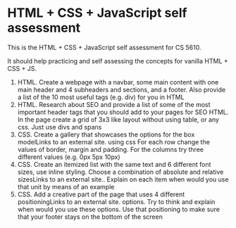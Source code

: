 # HTML + CSS + JavaScript self assessment

This is the HTML + CSS + JavaScript self assessment for CS 5610. 

It should help practicing and self assessing the concepts for vanilla HTML + CSS + JS.

 

1. HTML. Create a webpage with a navbar, some main content with one main header and 4 subheaders and sections, and a footer. Also provide a list of the 10 most useful tags (e.g. div) for you in HTML
1. HTML. Research about SEO and provide a list of some of the most important header tags that you should add to your pages for SEO
HTML. In the page create a grid of 3x3 like layout without using table, or any css. Just use divs and spans
1. CSS. Create a gallery that showcases the options for the box modelLinks to an external site. using css  For each row change the values of border, margin and padding. For the columns try three different values (e.g. 0px 5px 10px)
1. CSS. Create an itemized list with the same text and 6 different font sizes, use inline styling. Choose a combination of absolute and relative sizesLinks to an external site.. Explain on each item when would you use that unit by means of an example
1. CSS. Add a creative part of the page that uses 4 different positioningLinks to an external site. options. Try to think and explain when would you use these options. Use that positioning to make sure that your footer stays on the bottom of the screen
